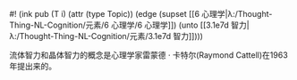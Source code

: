 #! (ink pub (T i) (attr (type Topic)) (edge (supset [[6 心理学|λ:/Thought-Thing-NL-Cognition/元素/6 心理学/6 心理学]]) (unto [[3.1e7d 智力|λ:/Thought-Thing-NL-Cognition/元素/3.1e7d 智力]])))

流体智力和晶体智力的概念是心理学家雷蒙德 · 卡特尔(Raymond Cattell)在1963年提出来的。